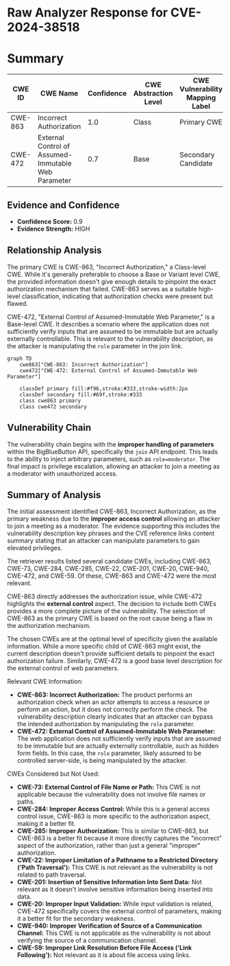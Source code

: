 # Raw Analyzer Response for CVE-2024-38518

# Summary
| CWE ID | CWE Name | Confidence | CWE Abstraction Level | CWE Vulnerability Mapping Label | CWE-Vulnerability Mapping Notes |
|---|---|---|---|---|---|
| CWE-863 | Incorrect Authorization | 1.0 | Class | Primary CWE | Allowed-with-Review |
| CWE-472 | External Control of Assumed-Immutable Web Parameter | 0.7 | Base | Secondary Candidate | Allowed |

## Evidence and Confidence

*   **Confidence Score:** 0.9
*   **Evidence Strength:** HIGH

## Relationship Analysis
The primary CWE is CWE-863, "Incorrect Authorization," a Class-level CWE. While it's generally preferable to choose a Base or Variant level CWE, the provided information doesn't give enough details to pinpoint the exact authorization mechanism that failed. CWE-863 serves as a suitable high-level classification, indicating that authorization checks were present but flawed.

CWE-472, "External Control of Assumed-Immutable Web Parameter," is a Base-level CWE. It describes a scenario where the application does not sufficiently verify inputs that are assumed to be immutable but are actually externally controllable. This is relevant to the vulnerability description, as the attacker is manipulating the `role` parameter in the join link.

```mermaid
graph TD
    cwe863["CWE-863: Incorrect Authorization"]
    cwe472["CWE-472: External Control of Assumed-Immutable Web Parameter"]

    classDef primary fill:#f96,stroke:#333,stroke-width:2px
    classDef secondary fill:#69f,stroke:#333
    class cwe863 primary
    class cwe472 secondary
```

## Vulnerability Chain
The vulnerability chain begins with the **improper handling of parameters** within the BigBlueButton API, specifically the `join` API endpoint. This leads to the ability to inject arbitrary parameters, such as `role=moderator`. The final impact is privilege escalation, allowing an attacker to join a meeting as a moderator with unauthorized access.

## Summary of Analysis
The initial assessment identified CWE-863, Incorrect Authorization, as the primary weakness due to the **improper access control** allowing an attacker to join a meeting as a moderator. The evidence supporting this includes the vulnerability description key phrases and the CVE reference links content summary stating that an attacker can manipulate parameters to gain elevated privileges.

The retriever results listed several candidate CWEs, including CWE-863, CWE-73, CWE-284, CWE-285, CWE-22, CWE-201, CWE-20, CWE-940, CWE-472, and CWE-59. Of these, CWE-863 and CWE-472 were the most relevant.

CWE-863 directly addresses the authorization issue, while CWE-472 highlights the **external control** aspect. The decision to include both CWEs provides a more complete picture of the vulnerability. The selection of CWE-863 as the primary CWE is based on the root cause being a flaw in the authorization mechanism.

The chosen CWEs are at the optimal level of specificity given the available information. While a more specific child of CWE-863 might exist, the current description doesn't provide sufficient details to pinpoint the exact authorization failure. Similarly, CWE-472 is a good base level description for the external control of web parameters.

Relevant CWE Information:

* **CWE-863: Incorrect Authorization:** The product performs an authorization check when an actor attempts to access a resource or perform an action, but it does not correctly perform the check. The vulnerability description clearly indicates that an attacker can bypass the intended authorization by manipulating the `role` parameter.
* **CWE-472: External Control of Assumed-Immutable Web Parameter:** The web application does not sufficiently verify inputs that are assumed to be immutable but are actually externally controllable, such as hidden form fields. In this case, the `role` parameter, likely assumed to be controlled server-side, is being manipulated by the attacker.

CWEs Considered but Not Used:

* **CWE-73: External Control of File Name or Path:** This CWE is not applicable because the vulnerability does not involve file names or paths.
* **CWE-284: Improper Access Control:** While this is a general access control issue, CWE-863 is more specific to the authorization aspect, making it a better fit.
* **CWE-285: Improper Authorization:** This is similar to CWE-863, but CWE-863 is a better fit because it more directly captures the "incorrect" aspect of the authorization, rather than just a general "improper" authorization.
* **CWE-22: Improper Limitation of a Pathname to a Restricted Directory ('Path Traversal'):** This CWE is not relevant as the vulnerability is not related to path traversal.
* **CWE-201: Insertion of Sensitive Information Into Sent Data:** Not relevant as it doesn't involve sensitive information being inserted into data.
* **CWE-20: Improper Input Validation:** While input validation is related, CWE-472 specifically covers the external control of parameters, making it a better fit for the secondary weakness.
* **CWE-940: Improper Verification of Source of a Communication Channel:** This CWE is not applicable as the vulnerability is not about verifying the source of a communication channel.
* **CWE-59: Improper Link Resolution Before File Access ('Link Following'):** Not relevant as it is about file access using links.